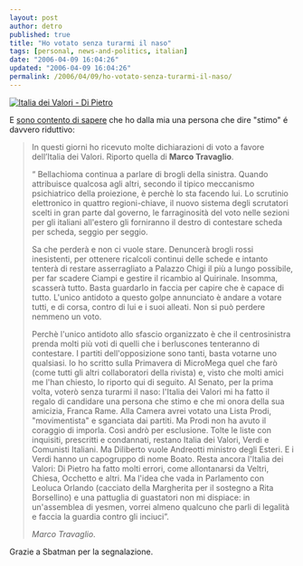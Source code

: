 ```yaml
---
layout: post
author: detro
published: true
title: "Ho votato senza turarmi il naso"
tags: [personal, news-and-politics, italian]
date: "2006-04-09 16:04:26"
updated: "2006-04-09 16:04:26"
permalink: /2006/04/09/ho-votato-senza-turarmi-il-naso/
---
```


<a href="http://www.italiadeivalori.it/organizzazioni_sedi/regionale_provinciale.php"><img src="http://www.antoniodipietro.com/immagini/candidati/candidati.gif" alt="Italia dei Valori - Di Pietro" /></a>

E <a href="http://www.antoniodipietro.com/2006/04/la_dichiarazione_di_voto_di_ma.html">sono contento di sapere</a> che ho dalla mia una persona che dire "stimo" é davvero riduttivo:

<!--more-->
<blockquote>In questi giorni ho ricevuto molte dichiarazioni di voto a favore dell’Italia dei Valori.
Riporto quella di <strong>Marco Travaglio</strong>.

“ Bellachioma continua a parlare di brogli della sinistra. Quando attribuisce qualcosa agli altri, secondo il tipico meccanismo psichiatrico della proiezione, è perchè lo sta facendo lui.
Lo scrutinio elettronico in quattro regioni-chiave, il nuovo sistema degli scrutatori scelti in gran parte dal governo, le farraginosità del voto nelle sezioni per gli italiani all'estero gli forniranno il destro di contestare scheda per scheda, seggio per seggio.

Sa che perderà e non ci vuole stare. Denuncerà brogli rossi inesistenti, per ottenere ricalcoli continui delle schede e intanto tenterà di restare asserragliato a Palazzo Chigi il più a lungo possibile, per far scadere Ciampi e gestire il ricambio al Quirinale. Insomma, scasserà tutto. Basta guardarlo in faccia per capire che è capace di tutto. L'unico antidoto a questo golpe annunciato è andare a votare tutti, e di corsa, contro di lui e i suoi alleati. Non si può perdere nemmeno un voto.

Perchè l'unico antidoto allo sfascio organizzato è che il centrosinistra prenda molti più voti di quelli che i berluscones tenteranno di contestare. I partiti dell'opposizione sono tanti, basta votarne uno qualsiasi. Io ho scritto sulla Primavera di MicroMega quel che farò (come tutti gli altri collaboratori della rivista) e, visto che molti amici me l'han chiesto, lo riporto qui di seguito.
Al Senato, per la prima volta, voterò senza turarmi il naso: l'Italia dei Valori mi ha fatto il regalo di candidare una persona che stimo e che mi onora della sua amicizia, Franca Rame. Alla Camera avrei votato una Lista Prodi, "movimentista" e sganciata dai partiti. Ma Prodi non ha avuto il coraggio di imporla. Così andrò per esclusione.
Tolte le liste con inquisiti, prescritti e condannati, restano Italia dei Valori, Verdi e Comunisti Italiani. Ma Diliberto vuole Andreotti ministro degli Esteri. E i Verdi hanno un capogruppo di nome Boato. Resta ancora l'Italia dei Valori: Di Pietro ha fatto molti errori, come allontanarsi da Veltri, Chiesa, Occhetto e altri.
Ma l'idea che vada in Parlamento con Leoluca Orlando (cacciato della Margherita per il sostegno a Rita Borsellino) e una pattuglia di guastatori non mi dispiace: in un'assemblea di yesmen, vorrei almeno qualcuno che parli di legalità e faccia la guardia contro gli inciuci”.

<em>Marco Travaglio</em>.</blockquote>

Grazie a Sbatman per la segnalazione.


